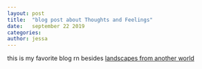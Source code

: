```yaml
---
layout: post
title:  "blog post about Thoughts and Feelings"
date:   september 22 2019
categories: 
author: jessa
---
```


<p>this is my favorite blog rn besides <a href="https://landscapesfromanother.world/">landscapes from another world</a> </p>
